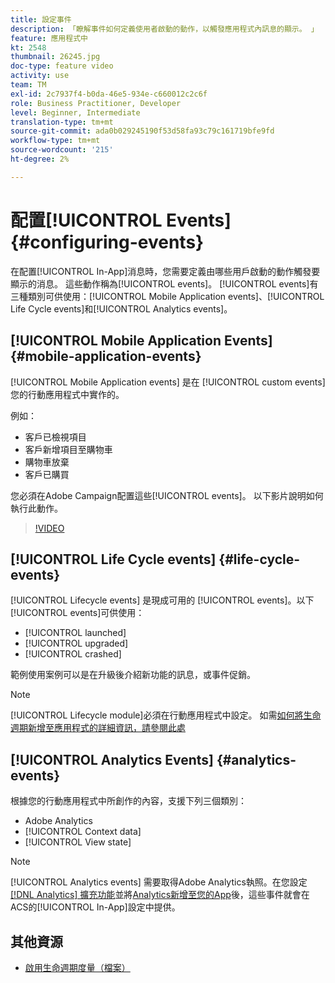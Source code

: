```yaml
---
title: 設定事件
description: 「瞭解事件如何定義使用者啟動的動作，以觸發應用程式內訊息的顯示。 」
feature: 應用程式中
kt: 2548
thumbnail: 26245.jpg
doc-type: feature video
activity: use
team: TM
exl-id: 2c7937f4-b0da-46e5-934e-c660012c2c6f
role: Business Practitioner, Developer
level: Beginner, Intermediate
translation-type: tm+mt
source-git-commit: ada0b029245190f53d58fa93c79c161719bfe9fd
workflow-type: tm+mt
source-wordcount: '215'
ht-degree: 2%

---
```


# 配置[!UICONTROL Events] {#configuring-events}

在配置[!UICONTROL In-App]消息時，您需要定義由哪些用戶啟動的動作觸發要顯示的消息。 這些動作稱為[!UICONTROL events]。 [!UICONTROL events]有三種類別可供使用：[!UICONTROL Mobile Application events]、[!UICONTROL Life Cycle events]和[!UICONTROL Analytics events]。

## [!UICONTROL Mobile Application Events] {#mobile-application-events}

[!UICONTROL Mobile Application events] 是在 [!UICONTROL custom events] 您的行動應用程式中實作的。

例如：

* 客戶已檢視項目
* 客戶新增項目至購物車
* 購物車放棄
* 客戶已購買

您必須在Adobe Campaign配置這些[!UICONTROL events]。 以下影片說明如何執行此動作。

>[!VIDEO](https://video.tv.adobe.com/v/26245?quality=12)

## [!UICONTROL Life Cycle events]  {#life-cycle-events}

[!UICONTROL Lifecycle events] 是現成可用的 [!UICONTROL events]。以下[!UICONTROL events]可供使用：

* [!UICONTROL launched]
* [!UICONTROL upgraded]
* [!UICONTROL crashed]

範例使用案例可以是在升級後介紹新功能的訊息，或事件促銷。

>[!NOTE]
>
>[!UICONTROL Lifecycle module]必須在行動應用程式中設定。 如需[如何將生命週期新增至應用程式的詳細資訊，請參閱此處](https://aep-sdks.gitbook.io/docs/using-mobile-extensions/mobile-core/lifecycle)

## [!UICONTROL Analytics Events] {#analytics-events}

根據您的行動應用程式中所創作的內容，支援下列三個類別：

* Adobe Analytics
* [!UICONTROL Context data]
* [!UICONTROL View state]

>[!NOTE]
>
>[!UICONTROL Analytics events] 需要取得Adobe Analytics執照。在您設定[[!DNL Analytics] 擴充功能](https://aep-sdks.gitbook.io/docs/using-mobile-extensions/adobe-analytics#configure-analytics-extension-in-launch)並將[Analytics新增至您的App](https://aep-sdks.gitbook.io/docs/using-mobile-extensions/adobe-analytics#add-analytics-to-your-app)後，這些事件就會在ACS的[!UICONTROL In-App]設定中提供。

## 其他資源

* [啟用生命週期度量（檔案）](https://aep-sdks.gitbook.io/docs/getting-started/initialize-the-sdk#enable-lifecycle-metrics)
